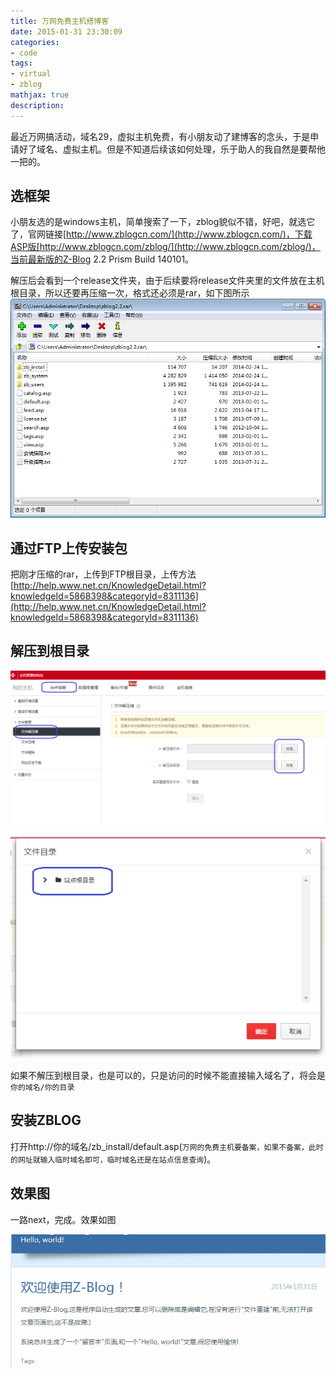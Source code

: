 ```yaml
---
title: 万网免费主机搭博客 
date: 2015-01-31 23:30:09
categories:
- code
tags: 
- virtual
- zblog
mathjax: true
description:
---
```






最近万网搞活动，域名29，虚拟主机免费，有小朋友动了建博客的念头，于是申请好了域名、虚拟主机。但是不知道后续该如何处理，乐于助人的我自然是要帮他一把的。

## 选框架

小朋友选的是windows主机，简单搜索了一下，zblog貌似不错，好吧，就选它了，官网链接[http://www.zblogcn.com/](http://www.zblogcn.com/)，下载ASP版[http://www.zblogcn.com/zblog/](http://www.zblogcn.com/zblog/)，当前最新版的Z-Blog 2.2 Prism Build 140101。

解压后会看到一个release文件夹，由于后续要将release文件夹里的文件放在主机根目录，所以还要再压缩一次，格式还必须是rar，如下图所示
![](https://raw.githubusercontent.com/CodeJuan/codejuan.github.io/master/images/blog/zblog/zlog_rar.png)

<!--more-->

## 通过FTP上传安装包

把刚才压缩的rar，上传到FTP根目录，上传方法[http://help.www.net.cn/KnowledgeDetail.html?knowledgeId=5868398&categoryId=8311136](http://help.www.net.cn/KnowledgeDetail.html?knowledgeId=5868398&categoryId=8311136)


## 解压到根目录


![](https://raw.githubusercontent.com/CodeJuan/codejuan.github.io/master/images/blog/zblog/unzip.png)


![](https://raw.githubusercontent.com/CodeJuan/codejuan.github.io/master/images/blog/zblog/extract2root.png)

如果不解压到根目录，也是可以的，只是访问的时候不能直接输入域名了，将会是`你的域名/你的目录`


## 安装ZBLOG

打开http://你的域名/zb_install/default.asp(`万网的免费主机要备案，如果不备案，此时的网址就输入临时域名即可，临时域名还是在站点信息查询`)。


## 效果图
一路next，完成。效果如图


![](https://raw.githubusercontent.com/CodeJuan/codejuan.github.io/master/images/blog/zblog/blog.png)